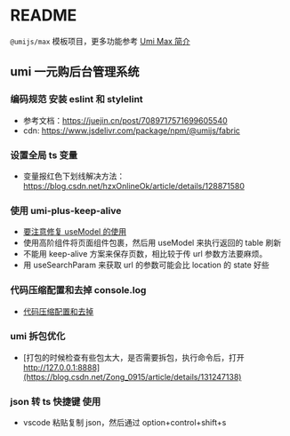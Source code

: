 # README

`@umijs/max` 模板项目，更多功能参考 [Umi Max 简介](https://umijs.org/docs/max/introduce)

## umi 一元购后台管理系统

### 编码规范 安装 eslint 和 stylelint

- 参考文档：https://juejin.cn/post/7089717571699605540
- cdn: https://www.jsdelivr.com/package/npm/@umijs/fabric

### 设置全局 ts 变量

- 变量报红色下划线解决方法：https://blog.csdn.net/hzxOnlineOk/article/details/128871580

### 使用 umi-plus-keep-alive

- [要注意修复 useModel 的使用](https://blog.csdn.net/weixin_62192841/article/details/130684240)
- 使用高阶组件将页面组件包裹，然后用 useModel 来执行返回的 table 刷新
- 不能用 keep-alive 方案来保存页数，相比较于传 url 参数方法要麻烦。
- 用 useSearchParam 来获取 url 的参数可能会比 location 的 state 好些

### 代码压缩配置和去掉 console.log

- [代码压缩配置和去掉](https://blog.csdn.net/qq_38969618/article/details/130320888)

### umi 拆包优化

- [打包的时候检查有些包太大，是否需要拆包，执行命令后，打开 http://127.0.0.1:8888](https://blog.csdn.net/Zong_0915/article/details/131247138)

### json 转 ts 快捷键 使用

- vscode 粘贴复制 json，然后通过 option+control+shift+s
